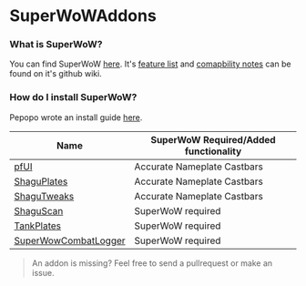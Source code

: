 # SuperWoWAddons

### What is SuperWoW?
You can find SuperWoW [here](https://github.com/balakethelock/SuperWoW). It's [feature list](https://github.com/balakethelock/SuperWoW/wiki/Features) and [comapbility notes](https://github.com/balakethelock/SuperWoW/wiki/Compability-with-other-mods) can be found on it's github wiki.

### How do I install SuperWoW?
Pepopo wrote an install guide [here](https://github.com/pepopo978/SuperwowInstallation).




| Name | SuperWoW Required/Added functionality | 
| ---- | --- |
| [pfUI](https://github.com/shagu/pfUI) | Accurate Nameplate Castbars |
| [ShaguPlates](https://github.com/shagu/ShaguPlates) | Accurate Nameplate Castbars |
| [ShaguTweaks](https://github.com/shagu/ShaguTweaks) | Accurate Nameplate Castbars |
| [ShaguScan](https://github.com/shagu/shaguscan) | SuperWoW required |
| [TankPlates](https://github.com/MarcelineVQ/TankPlates) | SuperWoW required |
| [SuperWowCombatLogger](https://github.com/pepopo978/SuperWowCombatLogger) | SuperWoW required |

> An addon is missing? Feel free to send a pullrequest or make an issue.